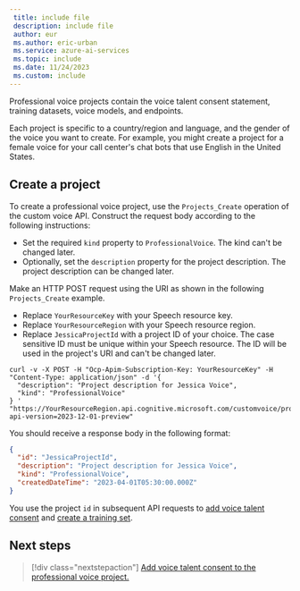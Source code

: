```yaml
---
 title: include file
 description: include file
 author: eur
 ms.author: eric-urban
 ms.service: azure-ai-services
 ms.topic: include
 ms.date: 11/24/2023
 ms.custom: include
---
```


Professional voice projects contain the voice talent consent statement, training datasets, voice models, and endpoints.

Each project is specific to a country/region and language, and the gender of the voice you want to create. For example, you might create a project for a female voice for your call center's chat bots that use English in the United States.

## Create a project

To create a professional voice project, use the `Projects_Create` operation of the custom voice API. Construct the request body according to the following instructions:

- Set the required `kind` property to `ProfessionalVoice`. The kind can't be changed later.
- Optionally, set the `description` property for the project description. The project description can be changed later.

Make an HTTP POST request using the URI as shown in the following `Projects_Create` example. 
- Replace `YourResourceKey` with your Speech resource key.
- Replace `YourResourceRegion` with your Speech resource region.
- Replace `JessicaProjectId` with a project ID of your choice. The case sensitive ID must be unique within your Speech resource. The ID will be used in the project's URI and can't be changed later. 

```azurecli-interactive
curl -v -X POST -H "Ocp-Apim-Subscription-Key: YourResourceKey" -H "Content-Type: application/json" -d '{
  "description": "Project description for Jessica Voice",
  "kind": "ProfessionalVoice"
} '  "https://YourResourceRegion.api.cognitive.microsoft.com/customvoice/projects/JessicaProjectId?api-version=2023-12-01-preview"
```

You should receive a response body in the following format:

```json
{
  "id": "JessicaProjectId",
  "description": "Project description for Jessica Voice",
  "kind": "ProfessionalVoice",
  "createdDateTime": "2023-04-01T05:30:00.000Z"
}
```

You use the project `id` in subsequent API requests to [add voice talent consent](../../../../professional-voice-create-consent.md) and [create a training set](../../../../professional-voice-create-training-set.md).

## Next steps

> [!div class="nextstepaction"]
> [Add voice talent consent to the professional voice project.](../../../../professional-voice-create-consent.md)

